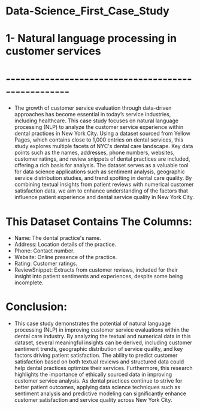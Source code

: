 # Data-Science_First_Case_Study

# 1- Natural language processing in customer services
# ---------------------------------------------------
- The growth of customer service evaluation through data-driven approaches has become essential in today’s service industries, including healthcare. This case study focuses on natural language processing (NLP) to analyze the customer service experience within dental practices in New York City. Using a dataset sourced from Yellow Pages, which contains close to 1,000 entries on dental services, this study explores multiple facets of NYC's dental care landscape. Key data points such as the names, addresses, phone numbers, websites, customer ratings, and review snippets of dental practices are included, offering a rich basis for analysis. The dataset serves as a valuable tool for data science applications such as sentiment analysis, geographic service distribution studies, and trend spotting in dental care quality. By combining textual insights from patient reviews with numerical customer satisfaction data, we aim to enhance understanding of the factors that influence patient experience and dental service quality in New York City.
# This Dataset Contains The Columns:
-  Name: The dental practice's name.
-  Address: Location details of the practice.
-  Phone: Contact number.
-  Website: Online presence of the practice.
-  Rating: Customer ratings.
-  ReviewSnippet: Extracts from customer reviews, included for their insight into patient sentiments and experiences, despite some being incomplete.
#   Conclusion:
-  This case study demonstrates the potential of natural language processing (NLP) in improving customer service evaluations within the dental care industry. By analyzing the textual and numerical data in this dataset, several meaningful insights can be derived, including customer sentiment trends, geographic distribution of service quality, and key factors driving patient satisfaction. The ability to predict customer satisfaction based on both textual reviews and structured data could help dental practices optimize their services. Furthermore, this research highlights the importance of ethically sourced data in improving customer service analysis. As dental practices continue to strive for better patient outcomes, applying data science techniques such as sentiment analysis and predictive modeling can significantly enhance customer satisfaction and service quality across New York City.
